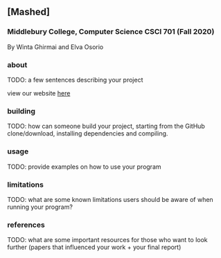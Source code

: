 ## [Mashed]
### Middlebury College, Computer Science CSCI 701 (Fall 2020)
By Winta Ghirmai and Elva Osorio
### about
TODO: a few sentences describing your project

view our website [here](https://wghirmai.github.io/cs701-mashed/)

### building
TODO: how can someone build your project, starting from the GitHub clone/download, installing dependencies and compiling.

### usage
TODO: provide examples on how to use your program

### limitations
TODO: what are some known limitations users should be aware of when running your program?

### references
TODO: what are some important resources for those who want to look further (papers that influenced your work + your final report)
